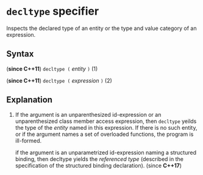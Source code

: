 # `decltype` specifier

Inspects the declared type of an entity or the type and value category of an expression.

## Syntax

(**since C++11**) `decltype (` *entity* `)`       (1)

(**since C++11**) `decltype (` *expression* `)`   (2) 

## Explanation

1) If the argument is an unparenthesized id-expression or an unparenthesized class member access expression,
then `decltype` yeilds the type of the _entity_ named in this expression. If there is no such entity, or if the argument names a set of overloaded functions, the program is ill-formed.

   if the argument is an unparametrized id-expression naming a structured binding, then decltype yields the _referenced type_ (described in the specification of the structured binding declaration). (since **C++17**) 
